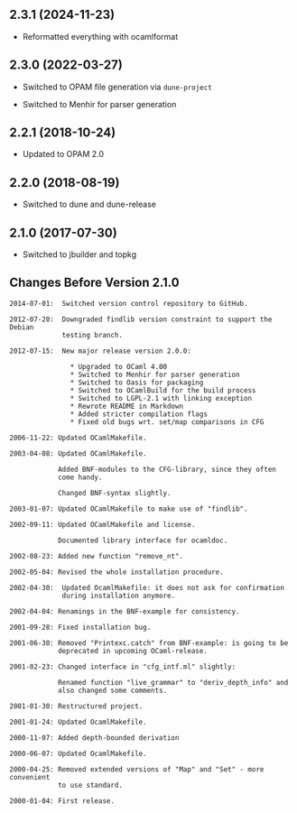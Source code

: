 ## 2.3.1 (2024-11-23)

- Reformatted everything with ocamlformat

## 2.3.0 (2022-03-27)

- Switched to OPAM file generation via `dune-project`

- Switched to Menhir for parser generation

## 2.2.1 (2018-10-24)

- Updated to OPAM 2.0

## 2.2.0 (2018-08-19)

- Switched to dune and dune-release

## 2.1.0 (2017-07-30)

- Switched to jbuilder and topkg

## Changes Before Version 2.1.0

```text
2014-07-01:  Switched version control repository to GitHub.

2012-07-20:  Downgraded findlib version constraint to support the Debian
             testing branch.

2012-07-15:  New major release version 2.0.0:

               * Upgraded to OCaml 4.00
               * Switched to Menhir for parser generation
               * Switched to Oasis for packaging
               * Switched to OCamlBuild for the build process
               * Switched to LGPL-2.1 with linking exception
               * Rewrote README in Markdown
               * Added stricter compilation flags
               * Fixed old bugs wrt. set/map comparisons in CFG

2006-11-22: Updated OCamlMakefile.

2003-04-08: Updated OCamlMakefile.

            Added BNF-modules to the CFG-library, since they often
            come handy.

            Changed BNF-syntax slightly.

2003-01-07: Updated OCamlMakefile to make use of "findlib".

2002-09-11: Updated OCamlMakefile and license.

            Documented library interface for ocamldoc.

2002-08-23: Added new function "remove_nt".

2002-05-04: Revised the whole installation procedure.

2002-04-30:  Updated OcamlMakefile: it does not ask for confirmation
             during installation anymore.

2002-04-04: Renamings in the BNF-example for consistency.

2001-09-28: Fixed installation bug.

2001-06-30: Removed "Printexc.catch" from BNF-example: is going to be
            deprecated in upcoming OCaml-release.

2001-02-23: Changed interface in "cfg_intf.ml" slightly:

            Renamed function "live_grammar" to "deriv_depth_info" and
            also changed some comments.

2001-01-30: Restructured project.

2001-01-24: Updated OcamlMakefile.

2000-11-07: Added depth-bounded derivation

2000-06-07: Updated OcamlMakefile.

2000-04-25: Removed extended versions of "Map" and "Set" - more convenient
            to use standard.

2000-01-04: First release.
```
